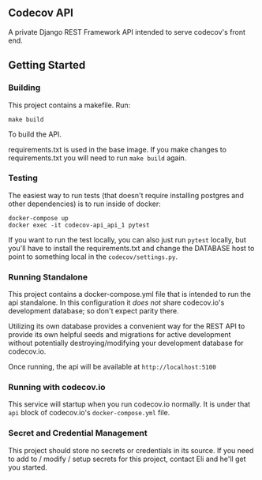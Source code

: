 Codecov API
-----------

A private Django REST Framework API intended to serve codecov's front end. 

## Getting Started

### Building

This project contains a makefile. Run:

    make build

To build the API.

requirements.txt is used in the base image. If you make changes to requirements.txt you will need to run `make build` again.

### Testing

The easiest way to run tests (that doesn't require installing postgres and other dependencies) is to run inside of docker:

    docker-compose up
    docker exec -it codecov-api_api_1 pytest

If you want to run the test locally, you can also just run `pytest` locally, but you'll have to install the requirements.txt and change the DATABASE host to point to something local in the `codecov/settings.py`.

### Running Standalone

This project contains a docker-compose.yml file that is intended to run the api standalone. In this configuration it *does not* share codecov.io's development database; so don't expect parity there. 

Utilizing its own database provides a convenient way for the REST API to provide its own helpful seeds and migrations for active development without potentially destroying/modifying your development database for codecov.io.

Once running, the api will be available at `http://localhost:5100`

### Running with codecov.io

This service will startup when you run codecov.io normally. It is under that `api` block of codecov.io's `docker-compose.yml` file. 

### Secret and Credential Management

This project should store no secrets or credentials in its source. If you need to add to / modify / setup secrets for this project, contact Eli and he'll get you started. 
